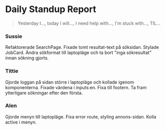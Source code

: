 # Daily Standup Report


> Yesterday I…, today I will…, I need help with…, I'm stuck with…, TIL…


 

### Sussie
Refaktorerade SearchPage. Fixade tomt resultat-text på söksidan. Stylade JobCard. Ändra sökformat till laptopläge och ta bort "inga sökresultat" innan sökning gjorts.
 

 

### Tittie
Gjorde loggan på sidan större i laptopläge och kollade igenom komponenterna. Fixade värdena i inputs:en. Fixa till footern. Ta fram ytterligare sökningar efter den första.
 

 

### Alen
Gjorde menyn till laptopläge. Fixa error route, styling annons-sidan. Kolla active i menyn.